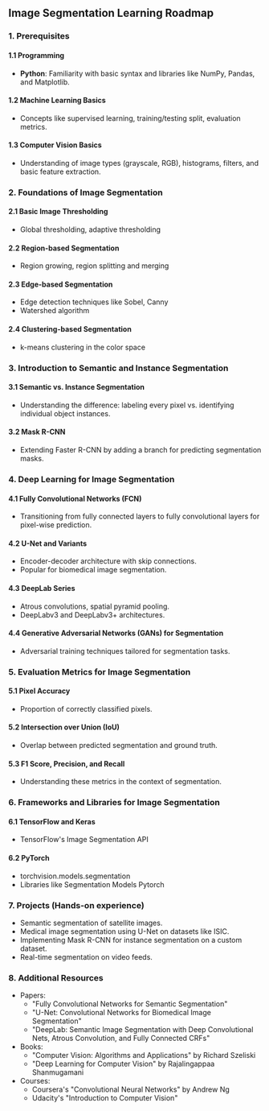 ## Image Segmentation Learning Roadmap

### 1. **Prerequisites**

#### 1.1 Programming
- **Python**: Familiarity with basic syntax and libraries like NumPy, Pandas, and Matplotlib.

#### 1.2 Machine Learning Basics
- Concepts like supervised learning, training/testing split, evaluation metrics.

#### 1.3 Computer Vision Basics
- Understanding of image types (grayscale, RGB), histograms, filters, and basic feature extraction.

### 2. **Foundations of Image Segmentation**

#### 2.1 Basic Image Thresholding
- Global thresholding, adaptive thresholding

#### 2.2 Region-based Segmentation
- Region growing, region splitting and merging

#### 2.3 Edge-based Segmentation
- Edge detection techniques like Sobel, Canny
- Watershed algorithm

#### 2.4 Clustering-based Segmentation
- k-means clustering in the color space

### 3. **Introduction to Semantic and Instance Segmentation**

#### 3.1 Semantic vs. Instance Segmentation
- Understanding the difference: labeling every pixel vs. identifying individual object instances.

#### 3.2 Mask R-CNN
- Extending Faster R-CNN by adding a branch for predicting segmentation masks.

### 4. **Deep Learning for Image Segmentation**

#### 4.1 Fully Convolutional Networks (FCN)
- Transitioning from fully connected layers to fully convolutional layers for pixel-wise prediction.

#### 4.2 U-Net and Variants
- Encoder-decoder architecture with skip connections.
- Popular for biomedical image segmentation.

#### 4.3 DeepLab Series
- Atrous convolutions, spatial pyramid pooling.
- DeepLabv3 and DeepLabv3+ architectures.

#### 4.4 Generative Adversarial Networks (GANs) for Segmentation
- Adversarial training techniques tailored for segmentation tasks.

### 5. **Evaluation Metrics for Image Segmentation**

#### 5.1 Pixel Accuracy
- Proportion of correctly classified pixels.

#### 5.2 Intersection over Union (IoU)
- Overlap between predicted segmentation and ground truth.

#### 5.3 F1 Score, Precision, and Recall
- Understanding these metrics in the context of segmentation.

### 6. **Frameworks and Libraries for Image Segmentation**

#### 6.1 TensorFlow and Keras
- TensorFlow's Image Segmentation API

#### 6.2 PyTorch
- torchvision.models.segmentation
- Libraries like Segmentation Models Pytorch

### 7. **Projects** (Hands-on experience)
- Semantic segmentation of satellite images.
- Medical image segmentation using U-Net on datasets like ISIC.
- Implementing Mask R-CNN for instance segmentation on a custom dataset.
- Real-time segmentation on video feeds.

### 8. **Additional Resources**
- Papers:
  - "Fully Convolutional Networks for Semantic Segmentation" 
  - "U-Net: Convolutional Networks for Biomedical Image Segmentation"
  - "DeepLab: Semantic Image Segmentation with Deep Convolutional Nets, Atrous Convolution, and Fully Connected CRFs"
- Books:
  - "Computer Vision: Algorithms and Applications" by Richard Szeliski
  - "Deep Learning for Computer Vision" by Rajalingappaa Shanmugamani
- Courses:
  - Coursera's "Convolutional Neural Networks" by Andrew Ng
  - Udacity's "Introduction to Computer Vision"

